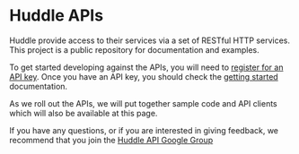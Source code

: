 # Huddle APIs #

Huddle provide access to their services via a set of RESTful HTTP services. This project is a public repository for documentation and examples.

To get started developing against the APIs, you will need to [register for an API key](https://login.huddle.net/docs/index.html). Once you have an API key, you should check the [getting started](BasicConcepts) documentation.

As we roll out the APIs, we will put together sample code and API clients which will also be available at this page.

If you have any questions, or if you are interested in giving feedback, we recommend that you join the [Huddle API Google Group](https://groups.google.com/group/huddle-api?hl=en)
